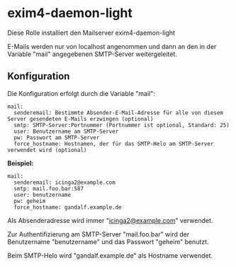 # exim4-daemon-light

Diese Rolle installiert den Mailserver exim4-daemon-light

E-Mails werden nur von localhost angenommen und dann an den in der Variable "mail" angegebenen SMTP-Server weitergeleitet.

## Konfiguration

Die Konfiguration erfolgt durch die Variable "mail":
```
mail:
  senderemail: Bestimmte Absender-E-Mail-Adresse für alle von diesem Server gesendeten E-Mails erzwingen (optional)
  smtp: SMTP-Server:Portnummer (Portnummer ist optional, Standard: 25)
  user: Benutzername am SMTP-Server
  pw: Passwort am SMTP-Server
  force_hostname: Hostnamen, der für das SMTP-Helo am SMTP-Server verwendet wird (optional)
```

**Beispiel:**
```
mail:
  senderemail: icinga2@example.com
  smtp: mail.foo.bar:587
  user: benutzername
  pw: geheim
  force_hostname: gandalf.example.de
```

Als Absenderadresse wird immer "icinga2@example.com" verwendet.

Zur Authentifizierung am SMTP-Server "mail.foo.bar" wird der Benutzername "benutzername" und das Passwort "geheim" benutzt.

Beim SMTP-Helo wird "gandalf.example.de" als Hostname verwendet.
